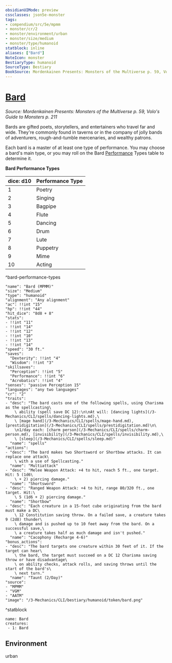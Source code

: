 ```yaml
---
obsidianUIMode: preview
cssclasses: json5e-monster
tags:
- compendium/src/5e/mpmm
- monster/cr/2
- monster/environment/urban
- monster/size/medium
- monster/type/humanoid
statblock: inline
aliases: ["Bard"]
NoteIcon: monster
BestiaryType: humanoid
SourceType: Bestiary
BookSource: Mordenkainen Presents: Monsters of the Multiverse p. 59, Volo's Guide to Monsters p. 211
---
```

# [Bard](3-Mechanics\CLI\bestiary\humanoid/bard-mpmm.md)
*Source: Mordenkainen Presents: Monsters of the Multiverse p. 59, Volo's Guide to Monsters p. 211*  

Bards are gifted poets, storytellers, and entertainers who travel far and wide. They're commonly found in taverns or in the company of jolly bands of adventurers, rough-and-tumble mercenaries, and wealthy patrons.

Each bard is a master of at least one type of performance. You may choose a bard's main type, or you may roll on the Bard [Performance](content/3-Mechanics/CLI/rules/skills.md#Performance) Types table to determine it.

**Bard Performance Types**

| dice: d10 | Performance Type |
|-----------|------------------|
| 1 | Poetry |
| 2 | Singing |
| 3 | Bagpipe |
| 4 | Flute |
| 5 | Dancing |
| 6 | Drum |
| 7 | Lute |
| 8 | Puppetry |
| 9 | Mime |
| 10 | Acting |
^bard-performance-types

```statblock
"name": "Bard (MPMM)"
"size": "Medium"
"type": "humanoid"
"alignment": "Any alignment"
"ac": !!int "15"
"hp": !!int "44"
"hit_dice": "8d8 + 8"
"stats":
- !!int "11"
- !!int "14"
- !!int "12"
- !!int "10"
- !!int "13"
- !!int "14"
"speed": "30 ft."
"saves":
  "Dexterity": !!int "4"
  "Wisdom": !!int "3"
"skillsaves":
  "Perception": !!int "5"
  "Performance": !!int "6"
  "Acrobatics": !!int "4"
"senses": "passive Perception 15"
"languages": "any two languages"
"cr": "2"
"traits":
- "desc": "The bard casts one of the following spells, using Charisma as the spellcasting\
    \ ability (spell save DC 12):\n\nAt will: [dancing lights](/3-Mechanics/CLI/spells/dancing-lights.md),\
    \ [mage hand](/3-Mechanics/CLI/spells/mage-hand.md), [prestidigitation](/3-Mechanics/CLI/spells/prestidigitation.md)\n\
    \n1/day each: [charm person](/3-Mechanics/CLI/spells/charm-person.md), [invisibility](/3-Mechanics/CLI/spells/invisibility.md),\
    \ [sleep](/3-Mechanics/CLI/spells/sleep.md)"
  "name": "spells"
"actions":
- "desc": "The bard makes two Shortsword or Shortbow attacks. It can replace one attack\
    \ with a use of Spellcasting."
  "name": "Multiattack"
- "desc": "Melee Weapon Attack: +4 to hit, reach 5 ft., one target. Hit: 5 (1d6\
    \ + 2) piercing damage."
  "name": "Shortsword"
- "desc": "Ranged Weapon Attack: +4 to hit, range 80/320 ft., one target. Hit:\
    \ 5 (1d6 + 2) piercing damage."
  "name": "Shortbow"
- "desc": "Each creature in a 15-foot cube originating from the bard must make a DC\
    \ 12 Constitution saving throw. On a failed save, a creature takes 9 (2d8) thunder\
    \ damage and is pushed up to 10 feet away from the bard. On a successful save,\
    \ a creature takes half as much damage and isn't pushed."
  "name": "Cacophony (Recharge 4-6)"
"bonus_actions":
- "desc": "The bard targets one creature within 30 feet of it. If the target can hear\
    \ the bard, the target must succeed on a DC 12 Charisma saving throw or have disadvantage\
    \ on ability checks, attack rolls, and saving throws until the start of the bard's\
    \ next turn."
  "name": "Taunt (2/Day)"
"source":
- "MPMM"
- "VGM"
- "AATM"
"image": "/3-Mechanics/CLI/bestiary/humanoid/token/bard.png"
```
^statblock

```encounter-table
name: Bard
creatures:
 - 1: Bard
```

## Environment

urban